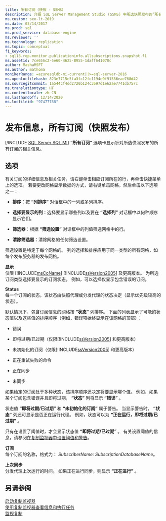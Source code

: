 ```yaml
---
title: 所有订阅（快照 - SSMS）
description: 介绍 SQL Server Management Studio (SSMS) 中所选快照发布的“所有订阅”选项卡。
ms.custom: seo-lt-2019
ms.date: 03/14/2017
ms.prod: sql
ms.prod_service: database-engine
ms.reviewer: ''
ms.technology: replication
ms.topic: conceptual
f1_keywords:
- sql13.rep.monitor.publicationinfo.allsubscriptions.snapshot.f1
ms.assetid: 7ce656c2-6e60-4625-8955-1daff641070c
author: MashaMSFT
ms.author: mathoma
monikerRange: =azuresqldb-mi-current||>=sql-server-2016
ms.openlocfilehash: 823e7715e5fa3fc12fc1194e9f91536eae768d42
ms.sourcegitcommit: 1a544cf4dd2720b124c3697d1e62ae7741db757c
ms.translationtype: HT
ms.contentlocale: zh-CN
ms.lasthandoff: 12/14/2020
ms.locfileid: "97477788"
---
```

# <a name="publication-information-all-subscriptions-snapshot-publication"></a>发布信息，所有订阅（快照发布）
[!INCLUDE [SQL Server SQL MI](../../includes/applies-to-version/sql-asdbmi.md)]
  **“所有订阅”** 选项卡显示针对所选快照发布的所有订阅的相关信息。  
  
## <a name="options"></a>选项  
 有关订阅的详细信息及相关任务，请右键单击相应订阅所在的行，再单击快捷菜单上的选项。 若要更改网格显示数据的方式，请右键单击网格，然后单击以下选项之一：  
  
-   **排序**：按 **“列排序”** 对话框中的一列或多列排序。  
  
-   **选择要显示的列**：选择要显示哪些列以及要在 **“选择列”** 对话框中以何种顺序显示它们。  
  
-   **筛选器**：根据 **“筛选设置”** 对话框中的列值筛选网格中的行。  
  
-   **清除筛选器**：清除网格的任何筛选设置。  
  
 筛选设置是特定于每个网格的。 列的选择和排序应用于同一类型的所有网格，如每个发布服务器的发布网格。  
  
 **显示**  
 仅限 [!INCLUDE[msCoName](../../includes/msconame-md.md)] [!INCLUDE[ssVersion2005](../../includes/ssversion2005-md.md)] 及更高版本。 为所选订阅类型选择要显示的订阅状态。 例如，可以选择仅显示包含错误的订阅。  
  
 **Status**  
 每一个订阅的状态，该状态由快照代理或分发代理的状态决定（显示优先级较高的状态）。  
  
 默认情况下，包含订阅信息的网格按 **“状态”** 列排序。 下面的列表显示了可能的状态值以及这些值的排序顺序（例如，错误项始终显示在该网格的顶部）：  
  
-   错误  
  
-   即将过期/已过期（仅限[!INCLUDE[ssVersion2005](../../includes/ssversion2005-md.md)] 和更高版本）  
  
-   未初始化的订阅（仅限[!INCLUDE[ssVersion2005](../../includes/ssversion2005-md.md)] 和更高版本）  
  
-   正在重试失败的命令  
  
-   正在同步  
  
-   未同步  
  
 如果给定的订阅处于多种状态，该排序顺序还决定将要显示哪个值。 例如，如果某个订阅包含错误并且即将过期， **“状态”** 列将显示 **“错误”** 。  
  
 状态值 **“即将过期/已过期”** 和 **“未初始化的订阅”** 属于警告。 当显示警告时， **“状态”** 列还可显示是否正在运行代理。 例如，状态可以为 **“正在运行，即将过期/已过期”** 。  
  
 只有在设置了阈值时，才会显示状态值 **“即将过期/已过期”** 。 有关设置阈值的信息，请参阅[在复制监视器中设置阈值和警告](../../relational-databases/replication/monitor/set-thresholds-and-warnings-in-replication-monitor.md)。  
  
 **订阅**  
 每个订阅的名称，格式为： *SubscriberName: SubscriptionDatabaseName*。  
  
 **上次同步**  
 分发代理上次运行的时间。 如果正在进行同步，则显示 **“正在进行”** 。  
  
## <a name="see-also"></a>另请参阅  
 [启动复制监视器](../../relational-databases/replication/monitor/start-the-replication-monitor.md)   
 [使用复制监视器查看信息和执行任务](../../relational-databases/replication/monitor/view-information-and-perform-tasks-replication-monitor.md)   
 [监视复制](../../relational-databases/replication/monitor/monitoring-replication.md)  
  
  
